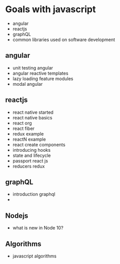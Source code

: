 # Goals with javascript

- angular
- reactjs
- graphQL
- common libraries used on software development

## angular
- unit testing angular
- angular reactive templates
- lazy loading feature modules
- modal angular

## reactjs
- react native started
- react native basics
- react org
- react fiber
- redux example
- reactN example
- react create components
- introducing hooks
- state and lifecycle
- passport react js
- reducers redux

## graphQL
- introduction graphql
- 

## Nodejs
- what is new in Node 10?

## Algorithms
- javascript algorithms